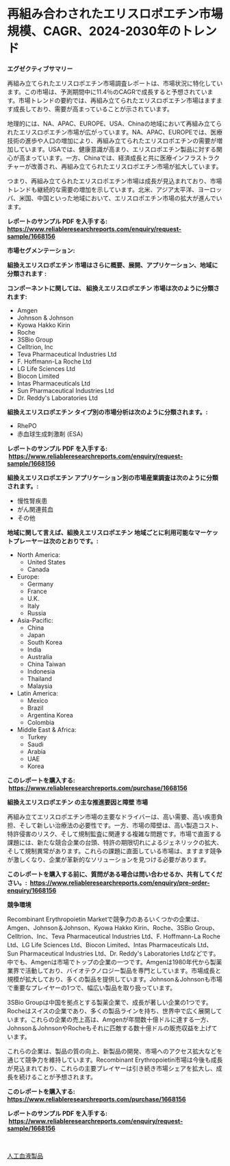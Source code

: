 <p><h1>再組み合わされたエリスロポエチン市場規模、CAGR、2024-2030年のトレンド</h1></p><p><strong>エグゼクティブサマリー</strong></p>
<p><p>再組み立てられたエリスロポエチン市場調査レポートは、市場状況に特化しています。この市場は、予測期間中に11.4％のCAGRで成長すると予想されています。市場トレンドの要約では、再組み立てられたエリスロポエチン市場はますます成長しており、需要が高まっていることが示されています。</p><p>地理的には、NA、APAC、EUROPE、USA、Chinaの地域において再組み立てられたエリスロポエチン市場が広がっています。NA、APAC、EUROPEでは、医療技術の進歩や人口の増加により、再組み立てられたエリスロポエチンの需要が増加しています。USAでは、健康意識が高まり、エリスロポエチン製品に対する関心が高まっています。一方、Chinaでは、経済成長と共に医療インフラストラクチャーが改善され、再組み立てられたエリスロポエチン市場が拡大しています。</p><p>つまり、再組み立てられたエリスロポエチン市場は成長が見込まれており、市場トレンドも継続的な需要の増加を示しています。北米、アジア太平洋、ヨーロッパ、米国、中国といった地域において、エリスロポエチン市場の拡大が進んでいます。</p></p>
<p><strong>レポートのサンプル PDF を入手する: <a href="https://www.reliableresearchreports.com/enquiry/request-sample/1668156">https://www.reliableresearchreports.com/enquiry/request-sample/1668156</a></strong></p>
<p><strong>市場セグメンテーション:</strong></p>
<p><strong> 組換えエリスロポエチン 市場はさらに概要、展開、アプリケーション、地域に分類されます :</strong></p>
<p><strong>コンポーネントに関しては、 組換えエリスロポエチン 市場は次のように分類されます: &nbsp;</strong></p>
<p><ul><li>Amgen</li><li>Johnson & Johnson</li><li>Kyowa Hakko Kirin</li><li>Roche</li><li>3SBio Group</li><li>Celltrion, Inc</li><li>Teva Pharmaceutical Industries Ltd</li><li>F. Hoffmann-La Roche Ltd</li><li>LG Life Sciences Ltd</li><li>Biocon Limited</li><li>Intas Pharmaceuticals Ltd</li><li>Sun Pharmaceutical Industries Ltd</li><li>Dr. Reddy's Laboratories Ltd</li></ul></p>
<p><strong> 組換えエリスロポエチン タイプ別の市場分析は次のように分類されます。:</strong></p>
<p><ul><li>RhePO</li><li>赤血球生成刺激剤 (ESA)</li></ul></p>
<p><strong>レポートのサンプル PDF を入手する: &nbsp;<a href="https://www.reliableresearchreports.com/enquiry/request-sample/1668156">https://www.reliableresearchreports.com/enquiry/request-sample/1668156</a></strong></p>
<p><strong> 組換えエリスロポエチン アプリケーション別の市場産業調査は次のように分類されます。:</strong></p>
<p><ul><li>慢性腎疾患</li><li>がん関連貧血</li><li>その他</li></ul></p>
<p><strong>地域に関して言えば、組換えエリスロポエチン 地域ごとに利用可能なマーケットプレーヤーは次のとおりです。:</strong></p>
<p><ul>
    <li>
        North America:
        <ul>
            <li>United States</li>
            <li>Canada</li>
        </ul>
    </li>
    <li>
        Europe:
        <ul>
            <li>Germany</li>
            <li>France</li>
            <li>U.K.</li>
            <li>Italy</li>
            <li>Russia</li>
        </ul>
    </li>
    <li>
        Asia-Pacific:
        <ul>
            <li>China</li>
            <li>Japan</li>
            <li>South Korea</li>
            <li>India</li>
            <li>Australia</li>
            <li>China Taiwan</li>
            <li>Indonesia</li>
            <li>Thailand</li>
            <li>Malaysia</li>
        </ul>
    </li>
    <li>
        Latin America:
        <ul>
            <li>Mexico</li>
            <li>Brazil</li>
            <li>Argentina Korea</li>
            <li>Colombia</li>
        </ul>
    </li>
    <li>
        Middle East & Africa:
        <ul>
            <li>Turkey</li>
            <li>Saudi</li>
            <li>Arabia</li>
            <li>UAE</li>
            <li>Korea</li>
        </ul>
    </li>
    </ul></p>
<p><strong>このレポートを購入する: &nbsp;<a href="https://www.reliableresearchreports.com/purchase/1668156">https://www.reliableresearchreports.com/purchase/1668156</a></strong></p>
<p><strong>組換えエリスロポエチン の主な推進要因と障壁 市場</strong></p>
<p><p>再組み立てエリスロポエチン市場の主要なドライバーは、高い需要、高い疾患負担、そして新しい治療法の必要性です。一方、市場の障壁は、高い製造コスト、特許侵害のリスク、そして規制監査に関連する複雑な問題です。市場で直面する課題には、新たな競合企業の台頭、特許の期限切れによるジェネリックの拡大、そして規制異常があります。これらの課題に直面している市場は、ますます競争が激しくなり、企業が革新的なソリューションを見つける必要があります。</p></p>
<p><strong>このレポートを購入する前に、質問がある場合は問い合わせるか、共有してください。:&nbsp; <a href="https://www.reliableresearchreports.com/enquiry/pre-order-enquiry/1668156">https://www.reliableresearchreports.com/enquiry/pre-order-enquiry/1668156</a></strong></p>
<p><strong>競争環境</strong></p>
<p><p>Recombinant Erythropoietin Marketで競争力のあるいくつかの企業は、Amgen、Johnson＆Johnson、Kyowa Hakko Kirin、Roche、3SBio Group、Celltrion、Inc、Teva Pharmaceutical Industries Ltd、F. Hoffmann-La Roche Ltd、LG Life Sciences Ltd、Biocon Limited、Intas Pharmaceuticals Ltd、Sun Pharmaceutical Industries Ltd、Dr. Reddy's Laboratories Ltdなどです。中でも、Amgenは市場でトップの企業の一つです。Amgenは1980年代から製薬業界で活動しており、バイオテクノロジー製品を専門としています。市場成長と規模が拡大しており、多くの製品を提供しています。Johnson＆Johnsonも市場で重要なプレイヤーの1つで、幅広い製品を取り扱っています。</p><p>3SBio Groupは中国を拠点とする製薬企業で、成長が著しい企業の1つです。Rocheはスイスの企業であり、多くの製品ラインを持ち、世界中で広く展開しています。これらの企業の売上高は、Amgenが年間数十億ドルに達する一方、Johnson＆JohnsonやRocheもそれに匹敵する数十億ドルの販売収益を上げています。</p><p>これらの企業は、製品の質の向上、新製品の開発、市場へのアクセス拡大などを通じて競争力を維持しています。Recombinant Erythropoietin市場は今後も成長が見込まれており、これらの主要プレイヤーは引き続き市場シェアを拡大し、成長を続けることが予想されます。</p></p>
<p><strong>このレポートを購入する: &nbsp; <a href="https://www.reliableresearchreports.com/purchase/1668156">https://www.reliableresearchreports.com/purchase/1668156</a></strong></p>
<p><strong>レポートのサンプル PDF を入手する: &nbsp;<a href="https://www.reliableresearchreports.com/enquiry/request-sample/1668156">https://www.reliableresearchreports.com/enquiry/request-sample/1668156</a></strong><strong></strong></p>
<p>&nbsp;</p>
<p><p><a href="https://github.com/zoetazuur/Market-Research-Report-List-1/blob/main/733601715274.md">人工血液製品</a></p></p>